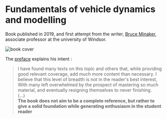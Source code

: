 # Fundamentals of vehicle dynamics and modelling

Book published in 2019, and first attempt from the writer, [Bruce Minaker](http://www.uwindsor.ca/engineering/mame/321/dr-b-minaker), associate professor at the university of Windsor. 

![book cover](https://media.wiley.com/product_data/coverImage300/93/11189800/1118980093.jpg)

The [preface](https://books.google.fr/books?id=-HCqDwAAQBAJ&pg=PA1&hl=fr&source=gbs_toc_r&cad=3#v=onepage&q&f=false) explains his intent :
> I have found many texts on  this topic and others that, while providing good relevant coverage, add much more content than necessary. I believe that this level of breadth is not in the  reader's best interest, With many Ieft overwhelmed by the prospect of mastering so much material, and eventually resigning themselves to never finishing.  
> (...)  
> **The book does not aim to be a complete reference, but rather to give a solid foundation while generating enthusiasm in the student reader**
